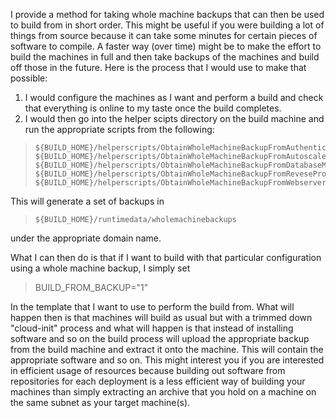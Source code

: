 I provide a method for taking whole machine backups that can then be used to build from in short order. 
This might be useful if you were building a lot of things from source because it can take some minutes for certain pieces of software to compile. 
A faster way (over time) might be to make the effort to build the machines in full and then take backups of the machines and build off those in the future.
Here is the process that I would use to make that possible:

1. I would configure the machines as I want and perform a build and check that everything is online to my taste once the build completes.
2. I would then go into the helper scipts directory on the build machine and run the appropriate scripts from the following:

>     ${BUILD_HOME}/helperscripts/ObtainWholeMachineBackupFromAuthenticatorMachine.sh
>     ${BUILD_HOME}/helperscripts/ObtainWholeMachineBackupFromAutoscalerMachine.sh
>     ${BUILD_HOME}/helperscripts/ObtainWholeMachineBackupFromDatabaseMachine.sh
>     ${BUILD_HOME}/helperscripts/ObtainWholeMachineBackupFromReveseProxyMachine.sh
>     ${BUILD_HOME}/helperscripts/ObtainWholeMachineBackupFromWebserverMachine.sh

This will generate a set of backups in 

>     ${BUILD_HOME}/runtimedata/wholemachinebackups

under the appropriate domain name. 

What I can then do is that if I want to build with that particular configuration using a whole machine backup, I simply set

>    BUILD_FROM_BACKUP="1"

In the template that I want to use to perform the build from. What will happen then is that machines will build as usual but with a trimmed down "cloud-init" process and what will happen is that instead of installing software and so on the build process will upload the appropriate backup from the build machine and extract it onto the machine. This will contain the appropriate software and so on. This might interest you if you are interested in efficient usage of resources because building out software from repositories for each deployment is a less efficient way of building your machines than simply extracting an archive that you hold on a machine on the same subnet as your target machine(s). 
